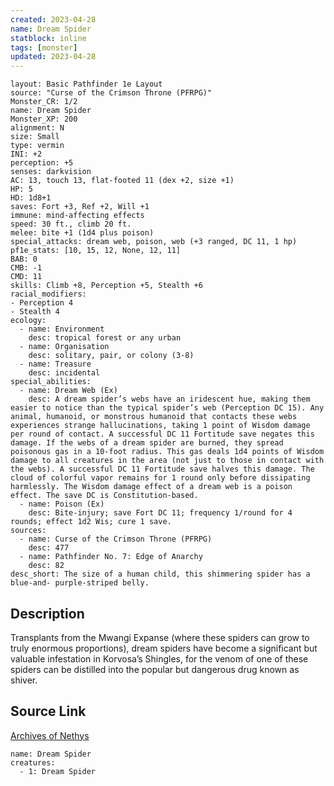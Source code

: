 ```yaml
---
created: 2023-04-28
name: Dream Spider
statblock: inline
tags: [monster]
updated: 2023-04-28
---
```

```statblock
layout: Basic Pathfinder 1e Layout
source: "Curse of the Crimson Throne (PFRPG)"
Monster_CR: 1/2
name: Dream Spider
Monster_XP: 200
alignment: N
size: Small
type: vermin
INI: +2
perception: +5
senses: darkvision
AC: 13, touch 13, flat-footed 11 (dex +2, size +1)
HP: 5
HD: 1d8+1
saves: Fort +3, Ref +2, Will +1
immune: mind-affecting effects
speed: 30 ft., climb 20 ft.
melee: bite +1 (1d4 plus poison)
special_attacks: dream web, poison, web (+3 ranged, DC 11, 1 hp)
pf1e_stats: [10, 15, 12, None, 12, 11]
BAB: 0
CMB: -1
CMD: 11
skills: Climb +8, Perception +5, Stealth +6
racial_modifiers:
- Perception 4
- Stealth 4
ecology:
  - name: Environment
    desc: tropical forest or any urban
  - name: Organisation
    desc: solitary, pair, or colony (3-8)
  - name: Treasure
    desc: incidental
special_abilities:
  - name: Dream Web (Ex)
    desc: A dream spider’s webs have an iridescent hue, making them easier to notice than the typical spider’s web (Perception DC 15). Any animal, humanoid, or monstrous humanoid that contacts these webs experiences strange hallucinations, taking 1 point of Wisdom damage per round of contact. A successful DC 11 Fortitude save negates this damage. If the webs of a dream spider are burned, they spread poisonous gas in a 10-foot radius. This gas deals 1d4 points of Wisdom damage to all creatures in the area (not just to those in contact with the webs). A successful DC 11 Fortitude save halves this damage. The cloud of colorful vapor remains for 1 round only before dissipating harmlessly. The Wisdom damage effect of a dream web is a poison effect. The save DC is Constitution-based.
  - name: Poison (Ex)
    desc: Bite-injury; save Fort DC 11; frequency 1/round for 4 rounds; effect 1d2 Wis; cure 1 save.
sources:
  - name: Curse of the Crimson Throne (PFRPG)
    desc: 477
  - name: Pathfinder No. 7: Edge of Anarchy
    desc: 82
desc_short: The size of a human child, this shimmering spider has a blue-and- purple-striped belly.
```
## Description
Transplants from the Mwangi Expanse (where these spiders can grow to truly enormous proportions), dream spiders have become a significant but valuable infestation in Korvosa’s Shingles, for the venom of one of these spiders can be distilled into the popular but dangerous drug known as shiver.
## Source Link
[Archives of Nethys](https://aonprd.com/MonsterDisplay.aspx?ItemName=Dream%20Spider)
```encounter-table
name: Dream Spider
creatures:
  - 1: Dream Spider
```
